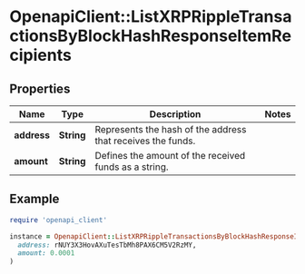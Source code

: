 # OpenapiClient::ListXRPRippleTransactionsByBlockHashResponseItemRecipients

## Properties

| Name | Type | Description | Notes |
| ---- | ---- | ----------- | ----- |
| **address** | **String** | Represents the hash of the address that receives the funds. |  |
| **amount** | **String** | Defines the amount of the received funds as a string. |  |

## Example

```ruby
require 'openapi_client'

instance = OpenapiClient::ListXRPRippleTransactionsByBlockHashResponseItemRecipients.new(
  address: rNUY3X3HovAXuTesTbMh8PAX6CM5V2RzMY,
  amount: 0.0001
)
```

